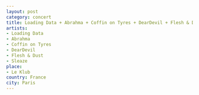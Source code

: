 ```yaml
---
layout: post
category: concert
title: Loading Data + Abrahma + Coffin on Tyres + DearDevil + Flesh & Dust + Sleaze
artists: 
- Loading Data
- Abrahma
- Coffin on Tyres
- DearDevil
- Flesh & Dust
- Sleaze
place: 
- Le Klub
country: France
city: Paris
---
```


